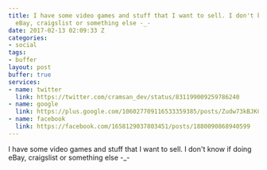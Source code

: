 ```yaml
---
title: I have some video games and stuff that I want to sell. I don't know if doing
  eBay, craigslist or something else -_-
date: 2017-02-13 02:09:33 Z
categories:
- social
tags:
- buffer
layout: post
buffer: true
services:
- name: twitter
  link: https://twitter.com/cramsan_dev/status/831199009259786240
- name: google
  link: https://plus.google.com/106027709116533359385/posts/Zudw73kBJKC
- name: facebook
  link: https://facebook.com/1658129037803451/posts/1880090868940599
---
```


I have some video games and stuff that I want to sell. I don&#039;t know if doing eBay, craigslist or something else -_-
